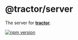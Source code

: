 # @tractor/server

The server for [**tractor**](https://github.com/TradeMe/tractor).

[![npm version](https://img.shields.io/npm/v/@tractor/server.svg)](https://www.npmjs.com/package/@tractor/server)
